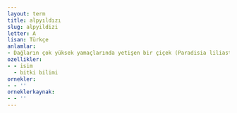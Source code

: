 ```yaml
---
layout: term
title: alpyıldızı
slug: alpyildizi
letter: A
lisan: Türkçe
anlamlar:
- Dağların çok yüksek yamaçlarında yetişen bir çiçek (Paradisia liliastrum)
ozellikler:
- - isim
  - bitki bilimi
ornekler:
- - ''
orneklerkaynak:
- - ''
---
```


